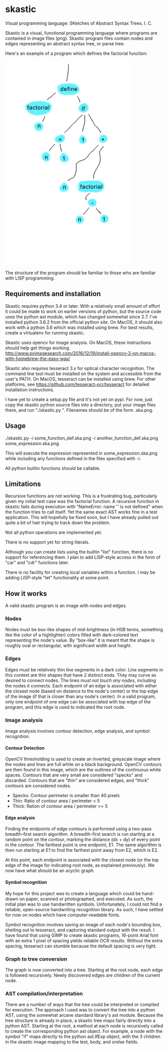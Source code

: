 # skastic
Visual programming language: SKetches of Abstract Syntax Trees. I. C.

Skastic is a visual, functional programming language where programs are contained in image files (png). Skastic program files contain nodes and edges representing an abstract syntax tree, or parse tree.

Here's an example of a program which defines the factorial function:

![Fibonacci function in skastic](./factorial.ska.png)

The structure of the program should be familiar to those who are familiar with LISP programming.

## Requirements and installation

Skastic requires python 3.4 or later. With a relatively small amount of effort it could be made to work on earlier versions of python, but the source code uses the python ast module, which has changed somewhat since 2.7. I've installed python 3.6.2 from the official python site. On MacOS, it should also work with a python 3.6 which was installed using brew. For best results, create a virtualenv for running skastic.

Skastic uses opencv for image analysis. On MacOS, these instructions should help get things working. http://www.pyimagesearch.com/2016/12/19/install-opencv-3-on-macos-with-homebrew-the-easy-way/

Skastic also requires tesseract 3.x for optical character recognition. The command line tool must be installed on the system and accessible from the user's PATH. On MacOS, tesseract can be installed using brew. For other platforms, see https://github.com/tesseract-ocr/tesseract for detailed installation instructions.

I have yet to create a setup.py file and it's not yet on pypi. For now, just copy the skastic python source files into a directory, put your image files there, and run "./skastic.py <filename>". Filenames should be of the form <name>.ska.png.

## Usage

./skastic.py -i some_function_def.ska.png -i another_function_def.ska.png some_expression.ska.png

This will execute the expression represented in some_expression.ska.png while including any functions defined in the files specified with -i.

All python builtin functions should be callable.

## Limitations

Recursive functions are not working. This is a frustrating bug, particularly given my initial test case was the factorial function. A recursive function in skastic fails during execution with "NameError: name '<function name>' is not defined" when the function tries to call itself. Yet the same exact AST works fine in a test application. This will hopefully be fixed soon, but I have already pulled out quite a bit of hair trying to track down the problem.
  
Not all python operations are implemented yet.

There is no support yet for string literals.

Although you can create lists using the builtin "list" function, there is no support for referencing them. I plan to add LISP-style access in the form of "car" and "cdr" functions later.

There is no facility for creating local variables within a function. I may be adding LISP-style "let" functionality at some point.

## How it works

A valid skastic program is an image with nodes and edges.

### Nodes

Nodes must be box-like shapes of mid-brightness (in HSB terms, something like the color of a highlighter) colors filled with dark-colored text representing the node's value. By "box-like" it is meant that the shape is roughly oval or rectangular, with significant width and height.

### Edges

Edges must be relatively thin line segments in a dark color. Line segments in this context are thin shapes that have 2 distinct ends. They may curve as desired to connect nodes. The lines *must not touch any nodes*, including the nodes it connects. Each endpoint of an edge is associated with either the closest node (based on distance to the node's center) or the top edge of the image (if that is closer than any node's center). In a valid program, only one endpoint of one edge can be associated with top edge of the program, and this edge is used to indicated the root node.

### Image analysis

Image analysis involves contour detection, edge analysis, and symbol recognition.

#### Contour Detection

OpenCV thresholding is used to create an inverted, greyscale image where the nodes and lines are full white on a black background. OpenCV contours are then found in this image, which are the outlines of the continuous white spaces. Contours that are very small are considered "specks" and discarded. Contours that are "thin" are considered edges, and "thick" contours are considered nodes.

- Specks: Contour perimeter is smaller than 40 pixels
- Thin: Ratio of contour area / perimeter < 5
- Thick: Ration of contour area / perimeter >= 5

#### Edge analysis

Finding the endpoints of edge contours is performed using a two-pass breadth-first search algorithm. A breadth-first search is run starting at a random point on the contour, marking the distance (dx + dy) of every point in the contour. The farthest point is one endpoint, E1. The same algorithm is then run starting at E1 to find the farthest point away from E2, which is E2.

At this point, each endpoint is associated with the closest node (or the top edge of the image for indicating root node, as explained previously). We now have what should be an acyclic graph.

#### Symbol recognition

My hope for this project was to create a language which could be hand-drawn on paper, scanned or photographed, and executed. As such, the initial plan was to use handwritten symbols. Unfortunately, I could not find a reliable, open-source handwriting recognition library. As such, I have settled for now on nodes which have computer-readable fonts.

Symbol recognition involves saving an image of each node's bounding box, shelling out to tesseract, and capturing standard output with the result. I have found that using GIMP to create skastic programs, 16-point Arial font with an extra 1 pixel of spacing yields reliable OCR results. Without the extra spacing, tesseract can stumble because the default spacing is very tight.

### Graph to tree conversion

The graph is now converted into a tree. Starting at the root node, each edge is followed recursively. Newly discovered edges are children of the current node.

### AST compilation/interpretation

There are a number of ways that the tree could be interpreted or compiled for execution. The approach I used was to convert the tree into a python AST, using the somewhat arcane standard library's ast module. Because the tree structure is already in place, a skastic tree maps fairly directly into a python AST. Starting at the root, a method at each node is recursively called to create the corresponding python ast object. For example, a node with the symbol "if" maps directly to the python ast.IfExp object, with the 3 children in the skastic image mapping to the test, body, and orelse fields.
